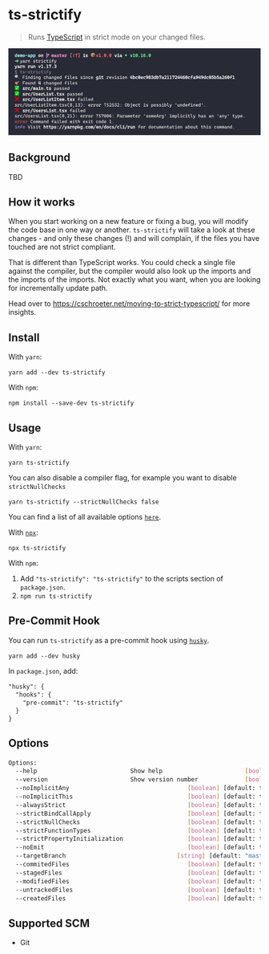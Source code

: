 # ts-strictify

> Runs [TypeScript](hhttp://www.typescriptlang.org/) in strict mode on your changed files.

![Demo](./docs/assets/preview.png)

## Background

TBD

## How it works

When you start working on a new feature or fixing a bug, you will modify the code base in one way or another. `ts-strictify` will take a look at these changes - and only these changes (!) and will complain, if the files you have touched are not strict compliant.

That is different than TypeScript works. You could check a single file against the compiler, but the compiler would also look up the imports and the imports of the imports. Not exactly what you want, when you are looking for incrementally update path.

Head over to https://cschroeter.net/moving-to-strict-typescript/ for more insights.

## Install

With `yarn`:

```shellsession
yarn add --dev ts-strictify
```

With `npm`:

```shellsession
npm install --save-dev ts-strictify
```

## Usage

With `yarn`:

```shellsession
yarn ts-strictify
```

You can also disable a compiler flag, for example you want to disable `strictNullChecks`

```shellsession
yarn ts-strictify --strictNullChecks false
```

You can find a list of all available options [`here`](#options).

With [`npx`](https://npm.im/npx):

```shellsession
npx ts-strictify
```

With `npm`:

1. Add `"ts-strictify": "ts-strictify"` to the scripts section of `package.json`.
2. `npm run ts-strictify`

## Pre-Commit Hook

You can run `ts-strictify` as a pre-commit hook using [`husky`](https://github.com/typicode/husky).

```shellstream
yarn add --dev husky
```

In `package.json`, add:

```
"husky": {
  "hooks": {
    "pre-commit": "ts-strictify"
  }
}
```

## Options

```bash
Options:
  --help                          Show help                       [boolean]
  --version                       Show version number             [boolean]
  --noImplicitAny                                 [boolean] [default: true]
  --noImplicitThis                                [boolean] [default: true]
  --alwaysStrict                                  [boolean] [default: true]
  --strictBindCallApply                           [boolean] [default: true]
  --strictNullChecks                              [boolean] [default: true]
  --strictFunctionTypes                           [boolean] [default: true]
  --strictPropertyInitialization                  [boolean] [default: true]
  --noEmit                                        [boolean] [default: true]
  --targetBranch                               [string] [default: "master"]
  --commitedFiles                                 [boolean] [default: true]
  --stagedFiles                                   [boolean] [default: true]
  --modifiedFiles                                 [boolean] [default: true]
  --untrackedFiles                                [boolean] [default: true]
  --createdFiles                                  [boolean] [default: true]
```

## Supported SCM

- Git
